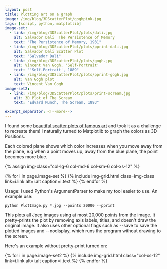 ```yaml
---
layout: post
title: Plotting art on a graph
image: /img/blog/3DScatterPlot/goghpink.jpg
tags: [script, python, matplotlib]
image-set:
  - link: /img/blog/3DScatterPlot/plots/dali.jpg
    alt: Salvador Dalí  The Persistence of Memory
    text: "The Persistence of Memory, 1931"
  - link: /img/blog/3DScatterPlot/plots/pprint-dali.jpg
    alt: Salvador Dalí Scatter Plot
    text: "Salvador Dalí"
  - link: /img/blog/3DScatterPlot/plots/gogh.jpg
    alt: Vincent Van Gogh, 'Self-Portrait'
    text: "'Self-Portrait', 1889"
  - link: /img/blog/3DScatterPlot/plots/pprint-gogh.jpg
    alt: Van Gogh plot
    text: Vincent Van Gogh
image-set2:
  - link: /img/blog/3DScatterPlot/plots/print-scream.jpg
    alt: 3D Plot of The Scream
    text: "Edvard Munch, The Scream, 1893"

excerpt_separator: <!--more-->
---
```


I found some <a href="https://imgur.com/a/aRBd1" target="_blank">beautiful scatter
plots of famous art</a> and took it as a challenge to recreate them! I naturally
turned to Matplotlib to graph the colors as 3D Positions.
<!--more-->
Each colored plane shows which color increases when you move away from the plane,
e.g when a point moves up, away from the blue plane, the point becomes more blue.

<!-- class="col-lg-8 col-lg-offset-2 col-md-10 col-md-offset-1" -->
{% assign img-class="col-lg-6 col-md-6 col-sm-6 col-xs-12" %}
<div class="row">
  {% for i in page.image-set %}
    {% include img-grid.html class=img-class link=i.link alt=i.alt caption=i.text %}
  {% endfor %}
</div>

Usage:  I used Python's ArgumentParser to make my tool easier to use. An example use:

```
python PlotImage.py *.jpg --points 20000 --pprint
```
This plots all Jpeg images using at most 20,000 points from the image. It pretty-prints
the plot by removing axis labels, titles, and doesn't draw the original image.
It also uses other optional flags such as --save to save the plotted images and
--nodisplay, which runs the program without drawing to the screen.

Here's an example without pretty-print turned on:
<div class="row">
  {% for i in page.image-set2 %}
    {% include img-grid.html class="col-xs-12" link=i.link alt=i.alt caption=i.text %}
  {% endfor %}
</div>

<!-- Code samples -->
